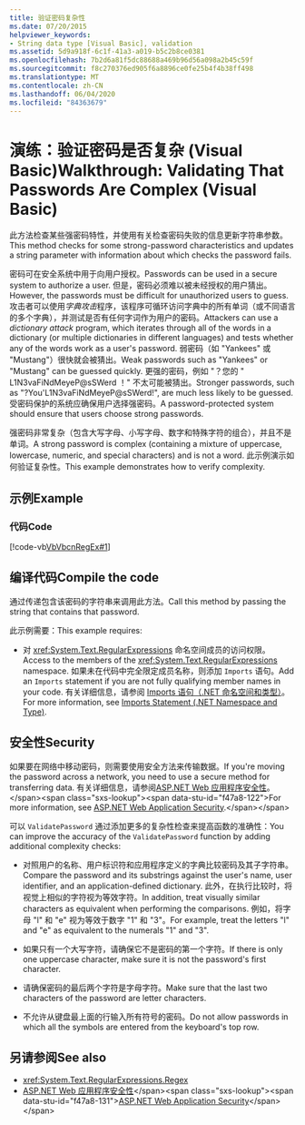 ```yaml
---
title: 验证密码复杂性
ms.date: 07/20/2015
helpviewer_keywords:
- String data type [Visual Basic], validation
ms.assetid: 5d9a918f-6c1f-41a3-a019-b5c2b8ce0381
ms.openlocfilehash: 7b2d6a81f5dc88688a469b96d56a098a2b45c59f
ms.sourcegitcommit: f8c270376ed905f6a8896ce0fe25b4f4b38ff498
ms.translationtype: MT
ms.contentlocale: zh-CN
ms.lasthandoff: 06/04/2020
ms.locfileid: "84363679"
---
```

# <a name="walkthrough-validating-that-passwords-are-complex-visual-basic"></a><span data-ttu-id="f47a8-102">演练：验证密码是否复杂 (Visual Basic)</span><span class="sxs-lookup"><span data-stu-id="f47a8-102">Walkthrough: Validating That Passwords Are Complex (Visual Basic)</span></span>
<span data-ttu-id="f47a8-103">此方法检查某些强密码特性，并使用有关检查密码失败的信息更新字符串参数。</span><span class="sxs-lookup"><span data-stu-id="f47a8-103">This method checks for some strong-password characteristics and updates a string parameter with information about which checks the password fails.</span></span>  
  
 <span data-ttu-id="f47a8-104">密码可在安全系统中用于向用户授权。</span><span class="sxs-lookup"><span data-stu-id="f47a8-104">Passwords can be used in a secure system to authorize a user.</span></span> <span data-ttu-id="f47a8-105">但是，密码必须难以被未经授权的用户猜出。</span><span class="sxs-lookup"><span data-stu-id="f47a8-105">However, the passwords must be difficult for unauthorized users to guess.</span></span> <span data-ttu-id="f47a8-106">攻击者可以使用*字典攻击*程序，该程序可循环访问字典中的所有单词（或不同语言的多个字典），并测试是否有任何字词作为用户的密码。</span><span class="sxs-lookup"><span data-stu-id="f47a8-106">Attackers can use a *dictionary attack* program, which iterates through all of the words in a dictionary (or multiple dictionaries in different languages) and tests whether any of the words work as a user's password.</span></span> <span data-ttu-id="f47a8-107">弱密码（如 "Yankees" 或 "Mustang"）很快就会被猜出。</span><span class="sxs-lookup"><span data-stu-id="f47a8-107">Weak passwords such as "Yankees" or "Mustang" can be guessed quickly.</span></span> <span data-ttu-id="f47a8-108">更强的密码，例如 "？您的 " L1N3vaFiNdMeyeP@sSWerd ！" 不太可能被猜出。</span><span class="sxs-lookup"><span data-stu-id="f47a8-108">Stronger passwords, such as "?You'L1N3vaFiNdMeyeP@sSWerd!", are much less likely to be guessed.</span></span> <span data-ttu-id="f47a8-109">受密码保护的系统应确保用户选择强密码。</span><span class="sxs-lookup"><span data-stu-id="f47a8-109">A password-protected system should ensure that users choose strong passwords.</span></span>  
  
 <span data-ttu-id="f47a8-110">强密码非常复杂（包含大写字母、小写字母、数字和特殊字符的组合），并且不是单词。</span><span class="sxs-lookup"><span data-stu-id="f47a8-110">A strong password is complex (containing a mixture of uppercase, lowercase, numeric, and special characters) and is not a word.</span></span> <span data-ttu-id="f47a8-111">此示例演示如何验证复杂性。</span><span class="sxs-lookup"><span data-stu-id="f47a8-111">This example demonstrates how to verify complexity.</span></span>  
  
## <a name="example"></a><span data-ttu-id="f47a8-112">示例</span><span class="sxs-lookup"><span data-stu-id="f47a8-112">Example</span></span>  
  
### <a name="code"></a><span data-ttu-id="f47a8-113">代码</span><span class="sxs-lookup"><span data-stu-id="f47a8-113">Code</span></span>  
 [!code-vb[VbVbcnRegEx#1](~/samples/snippets/visualbasic/VS_Snippets_VBCSharp/VbVbcnRegEx/VB/Class1.vb#1)]  
  
## <a name="compile-the-code"></a><span data-ttu-id="f47a8-114">编译代码</span><span class="sxs-lookup"><span data-stu-id="f47a8-114">Compile the code</span></span>  
 <span data-ttu-id="f47a8-115">通过传递包含该密码的字符串来调用此方法。</span><span class="sxs-lookup"><span data-stu-id="f47a8-115">Call this method by passing the string that contains that password.</span></span>  
  
 <span data-ttu-id="f47a8-116">此示例需要：</span><span class="sxs-lookup"><span data-stu-id="f47a8-116">This example requires:</span></span>  
  
- <span data-ttu-id="f47a8-117">对 <xref:System.Text.RegularExpressions> 命名空间成员的访问权限。</span><span class="sxs-lookup"><span data-stu-id="f47a8-117">Access to the members of the <xref:System.Text.RegularExpressions> namespace.</span></span> <span data-ttu-id="f47a8-118">如果未在代码中完全限定成员名称，则添加 `Imports` 语句。</span><span class="sxs-lookup"><span data-stu-id="f47a8-118">Add an `Imports` statement if you are not fully qualifying member names in your code.</span></span> <span data-ttu-id="f47a8-119">有关详细信息，请参阅 [Imports 语句（.NET 命名空间和类型）](../../../language-reference/statements/imports-statement-net-namespace-and-type.md)。</span><span class="sxs-lookup"><span data-stu-id="f47a8-119">For more information, see [Imports Statement (.NET Namespace and Type)](../../../language-reference/statements/imports-statement-net-namespace-and-type.md).</span></span>  
  
## <a name="security"></a><span data-ttu-id="f47a8-120">安全性</span><span class="sxs-lookup"><span data-stu-id="f47a8-120">Security</span></span>  
 <span data-ttu-id="f47a8-121">如果要在网络中移动密码，则需要使用安全方法来传输数据。</span><span class="sxs-lookup"><span data-stu-id="f47a8-121">If you're moving the password across a network, you need to use a secure method for transferring data.</span></span> <span data-ttu-id="f47a8-122">有关详细信息，请参阅[ASP.NET Web 应用程序安全性](https://docs.microsoft.com/previous-versions/aspnet/330a99hc(v=vs.100))。</span><span class="sxs-lookup"><span data-stu-id="f47a8-122">For more information, see [ASP.NET Web Application Security](https://docs.microsoft.com/previous-versions/aspnet/330a99hc(v=vs.100)).</span></span>
  
 <span data-ttu-id="f47a8-123">可以 `ValidatePassword` 通过添加更多的复杂性检查来提高函数的准确性：</span><span class="sxs-lookup"><span data-stu-id="f47a8-123">You can improve the accuracy of the `ValidatePassword` function by adding additional complexity checks:</span></span>  
  
- <span data-ttu-id="f47a8-124">对照用户的名称、用户标识符和应用程序定义的字典比较密码及其子字符串。</span><span class="sxs-lookup"><span data-stu-id="f47a8-124">Compare the password and its substrings against the user's name, user identifier, and an application-defined dictionary.</span></span> <span data-ttu-id="f47a8-125">此外，在执行比较时，将视觉上相似的字符视为等效字符。</span><span class="sxs-lookup"><span data-stu-id="f47a8-125">In addition, treat visually similar characters as equivalent when performing the comparisons.</span></span> <span data-ttu-id="f47a8-126">例如，将字母 "l" 和 "e" 视为等效于数字 "1" 和 "3"。</span><span class="sxs-lookup"><span data-stu-id="f47a8-126">For example, treat the letters "l" and "e" as equivalent to the numerals "1" and "3".</span></span>  
  
- <span data-ttu-id="f47a8-127">如果只有一个大写字符，请确保它不是密码的第一个字符。</span><span class="sxs-lookup"><span data-stu-id="f47a8-127">If there is only one uppercase character, make sure it is not the password's first character.</span></span>  
  
- <span data-ttu-id="f47a8-128">请确保密码的最后两个字符是字母字符。</span><span class="sxs-lookup"><span data-stu-id="f47a8-128">Make sure that the last two characters of the password are letter characters.</span></span>  
  
- <span data-ttu-id="f47a8-129">不允许从键盘最上面的行输入所有符号的密码。</span><span class="sxs-lookup"><span data-stu-id="f47a8-129">Do not allow passwords in which all the symbols are entered from the keyboard's top row.</span></span>  
  
## <a name="see-also"></a><span data-ttu-id="f47a8-130">另请参阅</span><span class="sxs-lookup"><span data-stu-id="f47a8-130">See also</span></span>

- <xref:System.Text.RegularExpressions.Regex>
- <span data-ttu-id="f47a8-131">[ASP.NET Web 应用程序安全性](https://docs.microsoft.com/previous-versions/aspnet/330a99hc(v=vs.100))</span><span class="sxs-lookup"><span data-stu-id="f47a8-131">[ASP.NET Web Application Security](https://docs.microsoft.com/previous-versions/aspnet/330a99hc(v=vs.100))</span></span>
